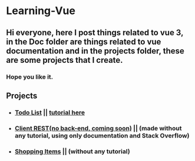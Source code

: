 # Learning-Vue

## Hi everyone, here I post things related to vue 3, in the Doc folder are things related to vue documentation and in the projects folder, these are some projects that I create.

### Hope you like it.


## Projects

 - ### [Todo List](https://github.com/Miguel-EpicJS/Learning-Vue/tree/main/Projects/todo-app) || [tutorial here](https://www.youtube.com/watch?v=rncY1tlWShM)
 
 - ### [Client REST(no back-end, coming soon)](https://github.com/Miguel-EpicJS/Learning-Vue/tree/main/Projects/client-crud) || (made without any tutorial, using only documentation and Stack Overflow)
 
 - ### [Shopping Items](https://github.com/Miguel-EpicJS/Learning-Vue/tree/main/Projects/buy-shopping-cards) || (without any tutorial)
